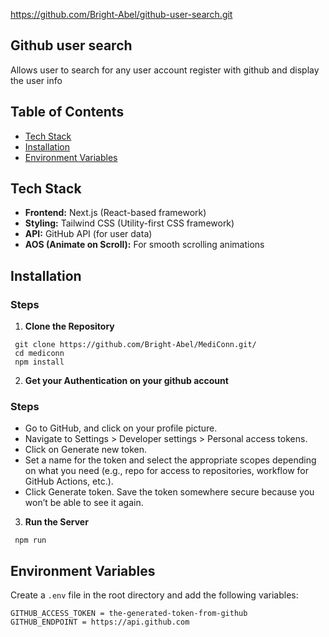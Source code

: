 https://github.com/Bright-Abel/github-user-search.git

## Github user search

Allows user to search for any user account register with github and display the user info

## Table of Contents

- [Tech Stack](#tech-stack)
- [Installation](#installation)
- [Environment Variables](#environment-variables)

## Tech Stack

- **Frontend:** Next.js (React-based framework)
- **Styling:** Tailwind CSS (Utility-first CSS framework)
- **API:** GitHub API (for user data)
- **AOS (Animate on Scroll):** For smooth scrolling animations

## Installation

### Steps

1. **Clone the Repository**

```
 git clone https://github.com/Bright-Abel/MediConn.git/
 cd mediconn
 npm install
```

2. **Get your Authentication on your github account**

### Steps

- Go to GitHub, and click on your profile picture.
- Navigate to Settings > Developer settings > Personal access tokens.
- Click on Generate new token.
- Set a name for the token and select the appropriate scopes depending on what you need (e.g., repo for access to repositories, workflow for GitHub Actions, etc.).
- Click Generate token. Save the token somewhere secure because you won’t be able to see it again.

3. **Run the Server**

```
 npm run
```

## Environment Variables

Create a `.env` file in the root directory and add the following variables:

```
GITHUB_ACCESS_TOKEN = the-generated-token-from-github
GITHUB_ENDPOINT = https://api.github.com
```
